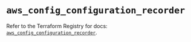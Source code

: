 # `aws_config_configuration_recorder`

Refer to the Terraform Registry for docs: [`aws_config_configuration_recorder`](https://registry.terraform.io/providers/hashicorp/aws/5.61.0/docs/resources/config_configuration_recorder).
